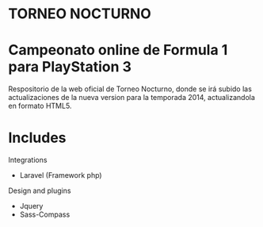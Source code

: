 TORNEO NOCTURNO
===============

Campeonato online de Formula 1 para PlayStation 3
=================================================

Respositorio de la web oficial de Torneo Nocturno, donde se irá subido las actualizaciones de la nueva version para 
la temporada 2014, actualizandola en formato HTML5.

Includes
========

Integrations

- Laravel (Framework php)


Design and plugins

- Jquery
- Sass-Compass
